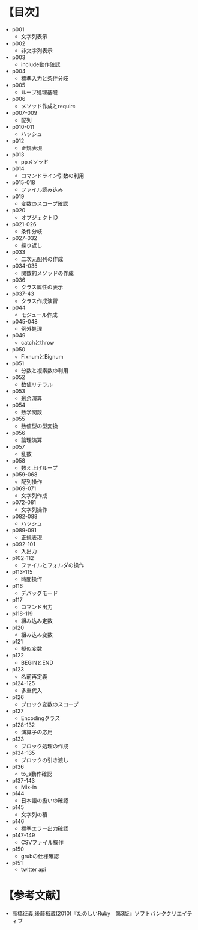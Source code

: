﻿# 【目次】
- p001
    * 文字列表示
- p002
    * 非文字列表示
- p003
    * include動作確認
- p004
    * 標準入力と条件分岐
- p005
    * ループ処理基礎
- p006
    * メソッド作成とrequire
- p007-009
    * 配列
- p010-011
    * ハッシュ
- p012
    * 正規表現
- p013
    * ppメソッド
- p014
    * コマンドライン引数の利用
- p015-018
    * ファイル読み込み
- p019
    * 変数のスコープ確認
- p020
    * オブジェクトID
- p021-026
    * 条件分岐
- p027-032
    * 繰り返し
- p033
    * 二次元配列の作成
- p034-035
    * 関数的メソッドの作成
- p036
    * クラス属性の表示
- p037-43
    * クラス作成演習
- p044
    * モジュール作成
- p045-048
    * 例外処理
- p049
    * catchとthrow
- p050
    * FixnumとBignum
- p051
    * 分数と複素数の利用
- p052
    * 数値リテラル
- p053
    * 剰余演算
- p054
    * 数学関数
- p055
    * 数値型の型変換
- p056
    * 論理演算
- p057
    * 乱数
- p058
    * 数え上げループ
- p059-068
    * 配列操作
- p069-071
    * 文字列作成
- p072-081
    * 文字列操作
- p082-088
    * ハッシュ
- p089-091
    * 正規表現
- p092-101
    * 入出力
- p102-112
    * ファイルとフォルダの操作
- p113-115
    * 時間操作
- p116
    * デバッグモード
- p117
    * コマンド出力
- p118-119
    * 組み込み定数
- p120
    * 組み込み変数
- p121
    * 擬似変数
- p122
    * BEGINとEND
- p123
    * 名前再定義
- p124-125
    * 多重代入
- p126
    * ブロック変数のスコープ
- p127
    * Encodingクラス
- p128-132
    * 演算子の応用
- p133
    * ブロック処理の作成
- p134-135
    * ブロックの引き渡し
- p136
    * to_s動作確認
- p137-143
    * Mix-in
- p144
    * 日本語の扱いの確認
- p145
    * 文字列の積
- p146
    * 標準エラー出力確認
- p147-149
    * CSVファイル操作
- p150
    * grubの仕様確認
- p151
    * twitter api
 



# 【参考文献】
- 高橋征義,後藤裕蔵(2010)『たのしいRuby　第3版』ソフトバンククリエイティブ
